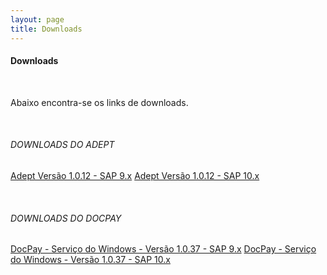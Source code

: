 ```yaml
---
layout: page
title: Downloads
---
```


#### Downloads

<br>

Abaixo encontra-se os links de downloads.
 
<br>

###### DOWNLOADS DO ADEPT

[Adept Versão 1.0.12 - SAP 9.x](https://skill-addons.s3.sa-east-1.amazonaws.com/adept/skill-adept-v1.0.12+(SAP+B1+9.x).zip)
[Adept Versão 1.0.12 - SAP 10.x](https://skill-addons.s3.sa-east-1.amazonaws.com/adept/skill-adept-v1.0.12+(SAP+B1+10.x).zip)
 
<br>

###### DOWNLOADS DO DOCPAY

[DocPay - Serviço do Windows - Versão 1.0.37 - SAP 9.x](https://skill-addons.s3.sa-east-1.amazonaws.com/docpay/sap-9.x_docpay-winservice-x64-v1.0.37.zip )
[DocPay - Serviço do Windows - Versão 1.0.37 - SAP 10.x](https://skill-addons.s3.sa-east-1.amazonaws.com/docpay/sap-10.x_docpay-winservice-x64-v1.0.37.zip)
